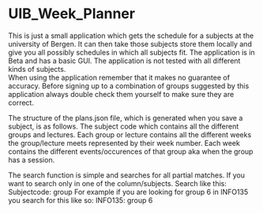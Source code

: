 # UIB_Week_Planner

This is just a small application which gets the schedule for a subjects at the university of Bergen.
It can then take those subjects store them locally and give you all possibly schedules in which all subjects fit. 
The application is in Beta and has a basic GUI. The application is not tested with all different kinds of subjects.  
When using the application remember that it makes no guarantee of accuracy. Before signing up to a combination of groups
suggested by this application always double check them yourself to make sure they are correct. 

The structure of the plans.json file, which is generated when you save a subject, is as follows.
The subject code which contains all the different groups and lectures. Each group or lecture contains all the different weeks the group/lecture meets represented by their week number. Each week contains the different events/occurences of that group aka when the group has a session. 

The search function is simple and searches for all partial matches. If you want to search only in one of the column/subjects.
Search like this: Subjectcode: group
For example if you are looking for group 6 in INFO135 you search for this like so: INFO135: group 6
